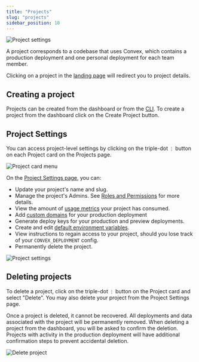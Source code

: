 ```yaml
---
title: "Projects"
slug: "projects"
sidebar_position: 10
---
```


![Project settings](/screenshots/projects.png)

A project corresponds to a codebase that uses Convex, which contains a
production deployment and one personal deployment for each team member.

Clicking on a project in the [landing page](https://dashboard.convex.dev) will
redirect you to project details.

## Creating a project

Projects can be created from the dashboard or from the
[CLI](/cli.md#create-a-new-project). To create a project from the dashboard
click on the Create Project button.

## Project Settings

You can access project-level settings by clicking on the triple-dot `⋮` button
on each Project card on the Projects page.

![Project card menu](/screenshots/project_menu.png)

On the [Project Settings page](https://dashboard.convex.dev/project/settings),
you can:

- Update your project's name and slug.
- Manage the project's Admins. See
  [Roles and Permissions](/dashboard/teams.md#roles-and-permissions) for more
  details.
- View the amount of [usage metrics](/dashboard/teams.md#usage) your project has
  consumed.
- Add [custom domains](/production/hosting/custom.mdx#custom-domains) for your
  production deployment
- Generate deploy keys for your production and preview deployments.
- Create and edit
  [default environment variables](/production/environment-variables.mdx#project-environment-variable-defaults).
- View instructions to regain access to your project, should you lose track of
  your `CONVEX_DEPLOYMENT` config.
- Permanently delete the project.

![Project settings](/screenshots/project_settings.png)

## Deleting projects

To delete a project, click on the triple-dot `⋮` button on the Project card and
select "Delete". You may also delete your project from the Project Settings
page.

Once a project is deleted, it cannot be recovered. All deployments and data
associated with the project will be permanently removed. When deleting a project
from the dashboard, you will be asked to confirm the deletion. Projects with
activity in the production deployment will have additional confirmation steps to
prevent accidental deletion.

![Delete project](/screenshots/project_delete.png)
